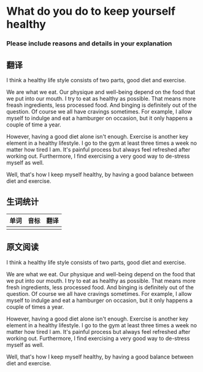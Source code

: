 # What do you do to keep yourself healthy

### Please include reasons and details in your explanation

## 翻译

I think a healthy life style consists of two parts, good diet and exercise.

We are what we eat. Our physique and well-being depend on the food that we put into our mouth. I try to eat as healthy as possible. That means more freash ingredients,
less processed food. And binging is definitely out of the question. Of course we all have cravings sometimes. For example, I allow myself to indulge and eat a hamburger on occasion, but it only happens a couple of time a year.

However, having a good diet alone isn't enough. Exercise is another key element in a healthy lifestyle. I go to the gym at least three times a week no matter how tired I am. It's painful process but always feel refreshed after working out. Furthermore, I find exercising a very good way to de-stress myself as well.

Well, that's how I keep myself healthy, by having a good balance between diet and exercise.

## 生词统计
| 单词 | 音标 | 翻译 |
| - | - | - |
|  |  |  |

## 原文阅读

I think a healthy life style consists of two parts, good diet and exercise.

We are what we eat. Our physique and well-being depend on the food that we put into our mouth. I try to eat as healthy as possible. That means more fresh ingredients, less processed food. And binging is definitely out of the question. Of course we all have cravings sometimes. For example, I allow myself to indulge and eat a hamburger on occasion, but it only happens a couple of times a year.

However, having a good diet alone isn't enough. Exercise is another key element in a healthy lifestyle. I go to the gym at least three times a week no matter how tired I am. It's painful process but always feel refreshed after working out. Furthermore, I find exercising a very good way to de-stress myself as well.

Well, that's how I keep myself healthy, by having a good balance between diet and exercise.

<!-- <src-rtyAudio :src="'https://rtyxmd.gitee.io/rtyresourcesoral/essay/Waht%20do%20you%20do%20to%20keep%20yourself%20healthy.mp3'"></src-rtyAudio> -->